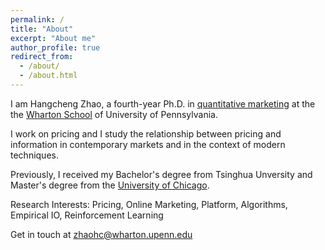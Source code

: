 ```yaml
---
permalink: /
title: "About"
excerpt: "About me"
author_profile: true
redirect_from: 
  - /about/
  - /about.html
---
```


I am Hangcheng Zhao, a fourth-year Ph.D. in [quantitative marketing](https://marketing.wharton.upenn.edu/phd-program-in-marketing/) at the the [Wharton School](https://www.wharton.upenn.edu/) of University of Pennsylvania. 

I work on pricing and I study the relationship between pricing and information in contemporary markets and in the context of modern techniques. 

Previously, I received my Bachelor's degree from Tsinghua Unversity and Master's degree from the [University of Chicago](https://www.uchicago.edu/en). 


Research Interests: Pricing, Online Marketing, Platform, Algorithms, Empirical IO, Reinforcement Learning

Get in touch at [zhaohc@wharton.upenn.edu](mailto:zhaohc@wharton.upenn.edu)
